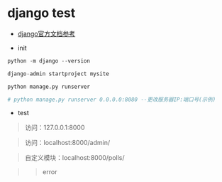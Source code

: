 # django test

+ [django官方文档参考](https://docs.djangoproject.com/en/3.1/intro/tutorial01/)
- init

```python
python -m django --version

django-admin startproject mysite

python manage.py runserver

# python manage.py runserver 0.0.0.0:8080 --更改服务器IP:端口号(示例)
```

- test

> 访问：127.0.0.1:8000

> 访问：localhost:8000/admin/

> 自定义模块：localhost:8000/polls/

>> error

